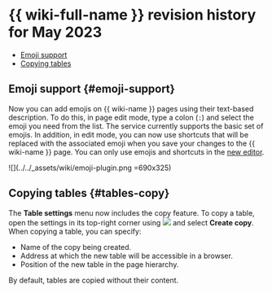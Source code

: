 # {{ wiki-full-name }} revision history for May 2023

* [Emoji support](#emoji-support)
* [Copying tables](#tables-copy)

## Emoji support {#emoji-support}

Now you can add emojis on {{ wiki-name }} pages using their text-based description. To do this, in page edit mode, type a colon (`:`) and select the emoji you need from the list. The service currently supports the basic set of emojis. In addition, in edit mode, you can now use shortcuts that will be replaced with the associated emoji when you save your changes to the {{ wiki-name }} page.
You can only use emojis and shortcuts in the [new editor](../new-editor.md).

![](../../_assets/wiki/emoji-plugin.png =690x325)


## Copying tables {#tables-copy}

The **Table settings** menu now includes the copy feature. To copy a table, open the settings in its top-right corner using ![](../../_assets/wiki/svg/settings.svg) and select **Create copy**. When copying a table, you can specify:
* Name of the copy being created.
* Address at which the new table will be accessible in a browser.
* Position of the new table in the page hierarchy.

By default, tables are copied without their content.
